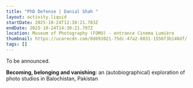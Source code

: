 ```yaml
---
title: "PhD Defense | Danial Shah "
layout: activity.liquid
startDate: 2025-10-24T12:30:21.783Z
endDate: 2025-10-24T14:30:21.797Z
location: Museum of Photography (FOMU) - entrance Cinema Lumière
thumbnail: https://ucarecdn.com/8d691021-75dc-47a2-8831-1556f3b140df/
tags: []
---
```

T﻿o be announced.

**Becoming, belonging and vanishing**: an (autobiographical)
exploration of photo studios in Balochistan, Pakistan